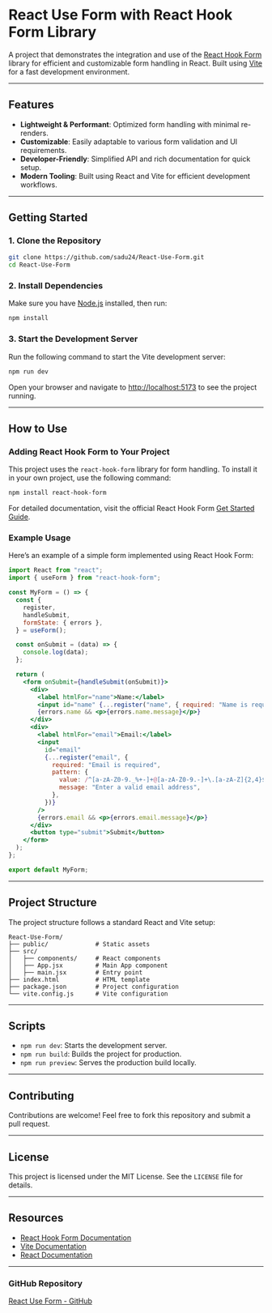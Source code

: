 

# React Use Form with React Hook Form Library

A project that demonstrates the integration and use of the [React Hook Form](https://www.react-hook-form.com/get-started/) library for efficient and customizable form handling in React. Built using [Vite](https://vitejs.dev/) for a fast development environment.

---

## Features

- **Lightweight & Performant**: Optimized form handling with minimal re-renders.
- **Customizable**: Easily adaptable to various form validation and UI requirements.
- **Developer-Friendly**: Simplified API and rich documentation for quick setup.
- **Modern Tooling**: Built using React and Vite for efficient development workflows.

---

## Getting Started

### 1. Clone the Repository

```bash
git clone https://github.com/sadu24/React-Use-Form.git
cd React-Use-Form
```

### 2. Install Dependencies

Make sure you have [Node.js](https://nodejs.org/) installed, then run:

```bash
npm install
```

### 3. Start the Development Server

Run the following command to start the Vite development server:

```bash
npm run dev
```

Open your browser and navigate to [http://localhost:5173](http://localhost:5173) to see the project running.

---

## How to Use

### Adding React Hook Form to Your Project

This project uses the `react-hook-form` library for form handling. To install it in your own project, use the following command:

```bash
npm install react-hook-form
```

For detailed documentation, visit the official React Hook Form [Get Started Guide](https://www.react-hook-form.com/get-started/).

### Example Usage

Here’s an example of a simple form implemented using React Hook Form:

```jsx
import React from "react";
import { useForm } from "react-hook-form";

const MyForm = () => {
  const {
    register,
    handleSubmit,
    formState: { errors },
  } = useForm();

  const onSubmit = (data) => {
    console.log(data);
  };

  return (
    <form onSubmit={handleSubmit(onSubmit)}>
      <div>
        <label htmlFor="name">Name:</label>
        <input id="name" {...register("name", { required: "Name is required" })} />
        {errors.name && <p>{errors.name.message}</p>}
      </div>
      <div>
        <label htmlFor="email">Email:</label>
        <input
          id="email"
          {...register("email", {
            required: "Email is required",
            pattern: {
              value: /^[a-zA-Z0-9._%+-]+@[a-zA-Z0-9.-]+\.[a-zA-Z]{2,4}$/,
              message: "Enter a valid email address",
            },
          })}
        />
        {errors.email && <p>{errors.email.message}</p>}
      </div>
      <button type="submit">Submit</button>
    </form>
  );
};

export default MyForm;
```

---

## Project Structure

The project structure follows a standard React and Vite setup:

```
React-Use-Form/
├── public/             # Static assets
├── src/
│   ├── components/     # React components
│   ├── App.jsx         # Main App component
│   ├── main.jsx        # Entry point
├── index.html          # HTML template
├── package.json        # Project configuration
└── vite.config.js      # Vite configuration
```

---

## Scripts

- `npm run dev`: Starts the development server.
- `npm run build`: Builds the project for production.
- `npm run preview`: Serves the production build locally.

---

## Contributing

Contributions are welcome! Feel free to fork this repository and submit a pull request.

---

## License

This project is licensed under the MIT License. See the `LICENSE` file for details.

---

## Resources

- [React Hook Form Documentation](https://www.react-hook-form.com/get-started/)
- [Vite Documentation](https://vitejs.dev/)
- [React Documentation](https://reactjs.org/)

---

### GitHub Repository

[React Use Form - GitHub](https://github.com/sadu24/React-Use-Form.git)
